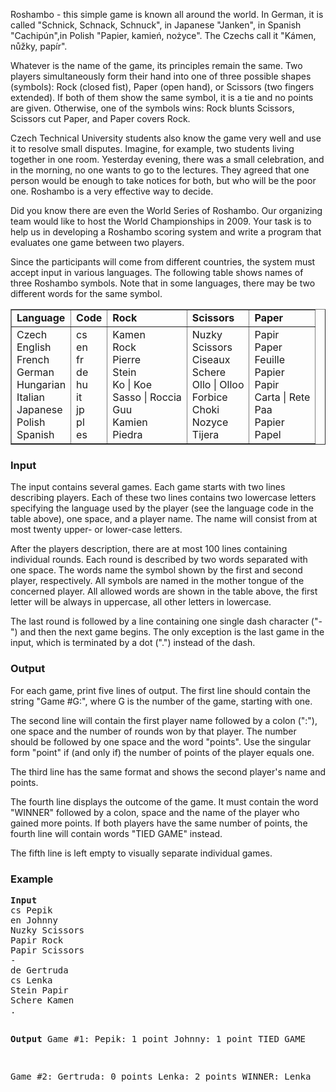 <p>Roshambo - this simple game is known all around the world. In German, it is called "Schnick,
Schnack, Schnuck", in Japanese "Janken", in Spanish "Cachipún",in Polish "Papier, kamień, nożyce".
The Czechs call it "Kámen, nůžky, papír".

</p><p>Whatever is the name of the game, its principles remain the same. Two players simultaneously
form their hand into one of three possible shapes (symbols): Rock (closed fist), Paper (open
hand), or Scissors (two fingers extended). If both of them show the same symbol, it is a tie
and no points are given. Otherwise, one of the symbols wins: Rock blunts Scissors, Scissors cut
Paper, and Paper covers Rock.

</p><p>Czech Technical University students also know the game very well and use it to resolve small
disputes. Imagine, for example, two students living together in one room. Yesterday evening,
there was a small celebration, and in the morning, no one wants to go to the lectures. They
agreed that one person would be enough to take notices for both, but who will be the poor one.
Roshambo is a very effective way to decide.

</p><p>Did you know there are even the World Series of Roshambo. Our organizing team would like
to host the World Championships in 2009. Your task is to help us in developing a Roshambo
scoring system and write a program that evaluates one game between two players.

</p><p>Since the participants will come from different countries, the system must accept input in various
languages. The following table shows names of three Roshambo symbols. Note that in some
languages, there may be two different words for the same symbol.

</p><p>
</p><table border="1">
  <tbody><tr><td><b>Language</b></td>
      <td><b>Code</b></td>
      <td><b>Rock</b></td>
      <td><b>Scissors</b></td>
      <td><b>Paper</b></td>
  </tr>
  <tr><td>Czech<br>English<br>French<br>German<br>Hungarian<br>Italian<br>Japanese<br>Polish<br>Spanish</td>
  <td>cs<br>en<br>fr<br>de<br>hu<br>it<br>jp<br>pl<br>es</td>
  <td>Kamen<br>Rock<br>Pierre<br>Stein<br>Ko | Koe<br>Sasso | Roccia<br>Guu<br>Kamien<br>Piedra</td>
  <td>Nuzky<br>Scissors<br>Ciseaux<br>Schere<br>Ollo | Olloo<br>Forbice<br>Choki<br>Nozyce<br>Tijera</td>
  <td>Papir<br>Paper<br>Feuille<br>Papier<br>Papir<br>Carta | Rete<br>Paa<br>Papier<br>Papel</td>
 </tr>
</tbody></table>

<h3>Input</h3>
<p>The input contains several games. Each game starts with two lines describing players. Each of
these two lines contains two lowercase letters specifying the language used by the player (see the
language code in the table above), one space, and a player name. The name will consist from
at most twenty upper- or lower-case letters.

</p><p>After the players description, there are at most 100 lines containing individual rounds. Each
round is described by two words separated with one space. The words name the symbol shown
by the first and second player, respectively. All symbols are named in the mother tongue of the
concerned player. All allowed words are shown in the table above, the first letter will be always
in uppercase, all other letters in lowercase.

</p><p>The last round is followed by a line containing one single dash character ("-") and then the next game begins. The only exception is the last game in the input, which is terminated by a dot
(".") instead of the dash.


</p><h3>Output</h3>
<p>For each game, print five lines of output. The first line should contain the string "Game #G:",
where G is the number of the game, starting with one.

</p><p>The second line will contain the first player name followed by a colon (":"), one space and the
number of rounds won by that player. The number should be followed by one space and the
word "points". Use the singular form "point" if (and only if) the number of points of the
player equals one.

</p><p>The third line has the same format and shows the second player's name and points.

</p><p>The fourth line displays the outcome of the game. It must contain the word "WINNER" followed
by a colon, space and the name of the player who gained more points. If both players have the
same number of points, the fourth line will contain words "TIED GAME" instead.

</p><p>The fifth line is left empty to visually separate individual games.

</p><h3>Example</h3>
<pre><b>Input</b>
cs Pepik
en Johnny
Nuzky Scissors
Papir Rock
Papir Scissors
-
de Gertruda
cs Lenka
Stein Papir
Schere Kamen
.

<b>Output</b>
Game #1:
Pepik: 1 point
Johnny: 1 point
TIED GAME

Game #2:
Gertruda: 0 points
Lenka: 2 points
WINNER: Lenka

</pre>